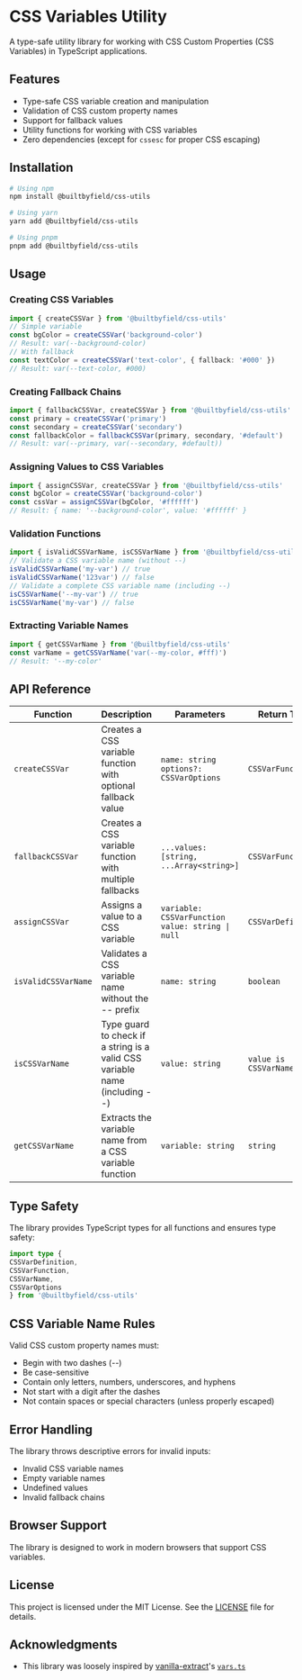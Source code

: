 # CSS Variables Utility

A type-safe utility library for working with CSS Custom Properties (CSS Variables) in TypeScript applications.

## Features

- Type-safe CSS variable creation and manipulation
- Validation of CSS custom property names
- Support for fallback values
- Utility functions for working with CSS variables
- Zero dependencies (except for `cssesc` for proper CSS escaping)

## Installation

```bash
# Using npm
npm install @builtbyfield/css-utils

# Using yarn
yarn add @builtbyfield/css-utils

# Using pnpm
pnpm add @builtbyfield/css-utils
```

## Usage

### Creating CSS Variables

```typescript
import { createCSSVar } from '@builtbyfield/css-utils'
// Simple variable
const bgColor = createCSSVar('background-color')
// Result: var(--background-color)
// With fallback
const textColor = createCSSVar('text-color', { fallback: '#000' })
// Result: var(--text-color, #000)
```

### Creating Fallback Chains

```typescript
import { fallbackCSSVar, createCSSVar } from '@builtbyfield/css-utils'
const primary = createCSSVar('primary')
const secondary = createCSSVar('secondary')
const fallbackColor = fallbackCSSVar(primary, secondary, '#default')
// Result: var(--primary, var(--secondary, #default))
```

### Assigning Values to CSS Variables

```typescript
import { assignCSSVar, createCSSVar } from '@builtbyfield/css-utils'
const bgColor = createCSSVar('background-color')
const cssVar = assignCSSVar(bgColor, '#ffffff')
// Result: { name: '--background-color', value: '#ffffff' }
```

### Validation Functions

```typescript
import { isValidCSSVarName, isCSSVarName } from '@builtbyfield/css-utils'
// Validate a CSS variable name (without --)
isValidCSSVarName('my-var') // true
isValidCSSVarName('123var') // false
// Validate a complete CSS variable name (including --)
isCSSVarName('--my-var') // true
isCSSVarName('my-var') // false
```

### Extracting Variable Names

```typescript
import { getCSSVarName } from '@builtbyfield/css-utils'
const varName = getCSSVarName('var(--my-color, #fff)')
// Result: '--my-color'
```

## API Reference

| Function            | Description                                                                 | Parameters                                            | Return Type           |
| ------------------- | --------------------------------------------------------------------------- | ----------------------------------------------------- | --------------------- |
| `createCSSVar`      | Creates a CSS variable function with optional fallback value                | `name: string`<br>`options?: CSSVarOptions`           | `CSSVarFunction`      |
| `fallbackCSSVar`    | Creates a CSS variable function with multiple fallbacks                     | `...values: [string, ...Array<string>]`               | `CSSVarFunction`      |
| `assignCSSVar`      | Assigns a value to a CSS variable                                           | `variable: CSSVarFunction`<br>`value: string \| null` | `CSSVarDefinition`    |
| `isValidCSSVarName` | Validates a CSS variable name without the -- prefix                         | `name: string`                                        | `boolean`             |
| `isCSSVarName`      | Type guard to check if a string is a valid CSS variable name (including --) | `value: string`                                       | `value is CSSVarName` |
| `getCSSVarName`     | Extracts the variable name from a CSS variable function                     | `variable: string`                                    | `string`              |

## Type Safety

The library provides TypeScript types for all functions and ensures type safety:

```typescript
import type {
CSSVarDefinition,
CSSVarFunction,
CSSVarName,
CSSVarOptions
} from '@builtbyfield/css-utils'
```

## CSS Variable Name Rules

Valid CSS custom property names must:

- Begin with two dashes (--)
- Be case-sensitive
- Contain only letters, numbers, underscores, and hyphens
- Not start with a digit after the dashes
- Not contain spaces or special characters (unless properly escaped)

## Error Handling

The library throws descriptive errors for invalid inputs:

- Invalid CSS variable names
- Empty variable names
- Undefined values
- Invalid fallback chains

## Browser Support

The library is designed to work in modern browsers that support CSS variables.

## License

This project is licensed under the MIT License. See the [LICENSE](LICENSE) file for details.

## Acknowledgments

- This library was loosely inspired by [vanilla-extract](https://vanilla-extract.style/)'s [`vars.ts`](https://github.com/vanilla-extract-css/vanilla-extract/blob/dde9bf2d15120e546be372390fa562384a48f99b/packages/css/src/vars.ts)
